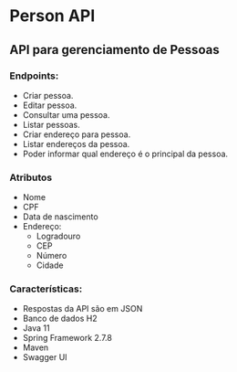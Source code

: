 # Person API

 ## API para gerenciamento de Pessoas
 ### Endpoints:
  - Criar pessoa.
  - Editar pessoa.
  - Consultar uma pessoa.
  - Listar pessoas.
  - Criar endereço para pessoa.
  - Listar endereços da pessoa.
  - Poder informar qual endereço é o principal da pessoa.
  
  
 ### Atributos
  - Nome
  - CPF
  - Data de nascimento
  - Endereço:
    - Logradouro
    - CEP
    - Número
    - Cidade
    
 ### Características:
  - Respostas da API são em JSON
  - Banco de dados H2
  - Java 11
  - Spring Framework 2.7.8
  - Maven
  - Swagger UI

